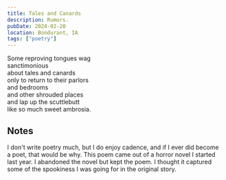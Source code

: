 ```yaml
---
title: Tales and Canards
description: Rumors.
pubDate: 2024-02-20
location: Bondurant, IA
tags: ["poetry"]
---
```


Some reproving tongues wag  
sanctimonious  
about tales and canards  
only to return to their parlors  
and bedrooms  
and other shrouded places  
and lap up the scuttlebutt  
like so much sweet ambrosia.

## Notes

I don't write poetry much, but I do enjoy cadence, and if I ever did become a poet, that would be why. This poem came out of a horror novel I started last year. I abandoned the novel but kept the poem. I thought it captured some of the spookiness I was going for in the original story.
